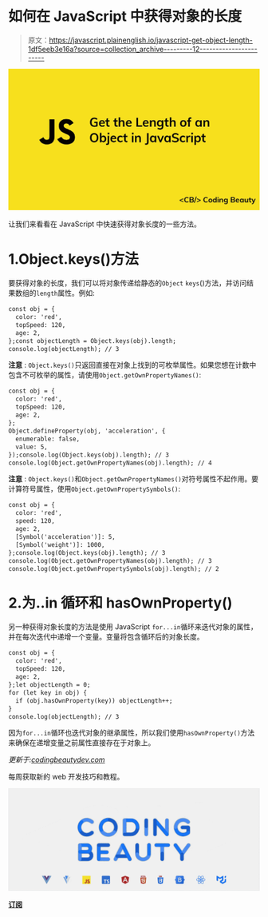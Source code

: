 # 如何在 JavaScript 中获得对象的长度

> 原文：<https://javascript.plainenglish.io/javascript-get-object-length-1df5eeb3e16a?source=collection_archive---------12----------------------->

![](img/199f66be34904b58d361cc45434686af.png)

让我们来看看在 JavaScript 中快速获得对象长度的一些方法。

# 1.Object.keys()方法

要获得对象的长度，我们可以将对象传递给静态的`Object` `keys`()方法，并访问结果数组的`length`属性。例如:

```
const obj = {
  color: 'red',
  topSpeed: 120,
  age: 2,
};const objectLength = Object.keys(obj).length;
console.log(objectLength); // 3
```

**注意** : `Object.keys()`只返回直接在对象上找到的可枚举属性。如果您想在计数中包含不可枚举的属性，请使用`Object.getOwnPropertyNames()`:

```
const obj = {
  color: 'red',
  topSpeed: 120,
  age: 2,
};
Object.defineProperty(obj, 'acceleration', {
  enumerable: false,
  value: 5,
});console.log(Object.keys(obj).length); // 3
console.log(Object.getOwnPropertyNames(obj).length); // 4
```

**注意** : `Object.keys()`和`Object.getOwnPropertyNames()`对符号属性不起作用。要计算符号属性，使用`Object.getOwnPropertySymbols()`:

```
const obj = {
  color: 'red',
  speed: 120,
  age: 2,
  [Symbol('acceleration')]: 5,
  [Symbol('weight')]: 1000,
};console.log(Object.keys(obj).length); // 3
console.log(Object.getOwnPropertyNames(obj).length); // 3
console.log(Object.getOwnPropertySymbols(obj).length); // 2
```

# 2.为..in 循环和 hasOwnProperty()

另一种获得对象长度的方法是使用 JavaScript `for...in`循环来迭代对象的属性，并在每次迭代中递增一个变量。变量将包含循环后的对象长度。

```
const obj = {
  color: 'red',
  topSpeed: 120,
  age: 2,
};let objectLength = 0;
for (let key in obj) {
  if (obj.hasOwnProperty(key)) objectLength++;
}
console.log(objectLength); // 3
```

因为`for...in`循环也迭代对象的继承属性，所以我们使用`hasOwnProperty()`方法来确保在递增变量之前属性直接存在于对象上。

*更新于:*[*codingbeautydev.com*](https://codingbeautydev.com/blog/javascript-get-object-length/)

每周获取新的 web 开发技巧和教程。

![](img/b8db4799ac3fa2b55b41c7ca714bdf64.png)

[**订阅**](https://codingbeautydev.com/newsletter)